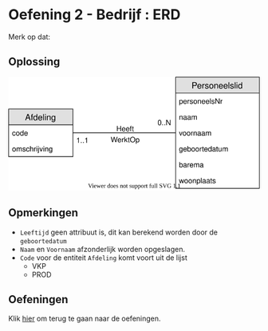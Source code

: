 # Oefening 2 - Bedrijf : ERD
Merk op dat:


## Oplossing
<img src="./exercise-2.svg">

## Opmerkingen
- `Leeftijd` geen attribuut is, dit kan berekend worden door de `geboortedatum`
- `Naam` en `Voornaam` afzonderlijk worden opgeslagen.
- `Code` voor de entiteit `Afdeling` komt voort uit de lijst
    - VKP
    - PROD

## Oefeningen
Klik [hier](../exercises.md) om terug te gaan naar de oefeningen.